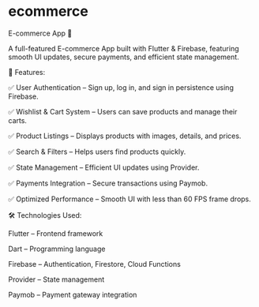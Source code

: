 # ecommerce

E-commerce App 🛒

 A full-featured E-commerce App built with Flutter & Firebase,
 featuring smooth UI updates, secure payments, and efficient state management.

📌 Features:

✅ User Authentication – Sign up, log in, and sign in persistence using Firebase.

✅ Wishlist & Cart System – Users can save products and manage their carts.

✅ Product Listings – Displays products with images, details, and prices.

✅ Search & Filters – Helps users find products quickly.

✅ State Management – Efficient UI updates using Provider.

✅ Payments Integration – Secure transactions using Paymob.

✅ Optimized Performance – Smooth UI with less than 60 FPS frame drops.


🛠️ Technologies Used:

Flutter – Frontend framework

Dart – Programming language

Firebase – Authentication, Firestore, Cloud Functions

Provider – State management

Paymob – Payment gateway integration

